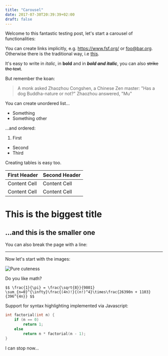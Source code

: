 ```yaml
---
title: "Carousel"
date: 2017-07-30T20:39:39+02:00
draft: false
---
```


Welcome to this fantastic testing post, let's start a carousel of functionalities:

You can create links implicitly, e.g. <https://www.fsf.org/> or <foo@bar.org>.
Otherwise there is the traditional way, i.e [this](http://stallman.org/).

It's easy to write in *italic*, in **bold** and in ***bold and italic***, you can also ~~strike the text~~.

But remember the koan:

> A monk asked Zhaozhou Congshen, a Chinese Zen master: "Has a dog Buddha-nature or not?"
Zhaozhou answered, "Mu"

You can create unordered list...

- Something
- Something other

...and ordered:

1. First
+  Second
+  Third

Creating tables is easy too.

First Header  | Second Header
------------- | -------------
Content Cell  | Content Cell
Content Cell  | Content Cell

This is the biggest title
=========================

...and this is the smaller one
------------------------------

You can also break the page with a line:

-----------------------------

Now let's start with the images:

![Pure cuteness](/img/kitten.jpg)

Do you like math?

`$$ \frac{1}{\pi} = \frac{\sqrt{8}}{9801} \sum_{n=0}^{\infty}\frac{(4n)!}{(n!)^4}\times\frac{26390n + 1103}{396^{4n}} $$`

Support for syntax highlighting implemented via Javascript:

~~~c
int factorial(int n) {
    if (n == 0)
        return 1;
    else 
        return n * factorial(n - 1);
}
~~~

I can stop now...
         
